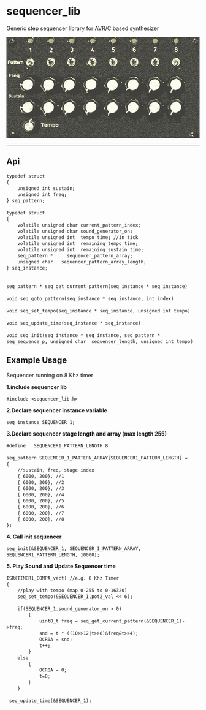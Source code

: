 sequencer_lib
===================


Generic step sequencer library for AVR/C based synthesizer

![stepseq](https://raw.githubusercontent.com/8BitMixtape/8BitMixtapeDJ/seqlib/step_sequencer.png)

----------

Api
-------------

    typedef struct
    {
        unsigned int sustain;
        unsigned int freq;
    } seq_pattern;

    typedef struct
    {
        volatile unsigned char current_pattern_index;
        volatile unsigned char sound_generator_on;
        volatile unsigned int  tempo_time; //in tick
        volatile unsigned int  remaining_tempo_time;
        volatile unsigned int  remaining_sustain_time;
        seq_pattern *     sequencer_pattern_array;
        unsigned char   sequencer_pattern_array_length;
    } seq_instance;


    seq_pattern * seq_get_current_pattern(seq_instance * seq_instance)

    void seq_goto_pattern(seq_instance * seq_instance, int index)

    void seq_set_tempo(seq_instance * seq_instance, unsigned int tempo)

    void seq_update_time(seq_instance * seq_instance)

    void seq_init(seq_instance * seq_instance, seq_pattern * seq_sequence_p, unsigned char  sequencer_length, unsigned int tempo)



Example Usage
-------------
Sequencer running on 8 Khz timer

**1.include sequencer lib**

    #include <sequencer_lib.h>

**2.Declare sequencer instance variable**

    seq_instance SEQUENCER_1;
    
**3.Declare sequencer stage length and array (max length 255)**
    
    #define   SEQUENCER1_PATTERN_LENGTH 8
    
    seq_pattern SEQUENCER_1_PATTERN_ARRAY[SEQUENCER1_PATTERN_LENGTH] =
    {
        //sustain, freq, stage index
        { 6000, 200}, //1
        { 6000, 200}, //2
        { 6000, 200}, //3
        { 6000, 200}, //4
        { 6000, 200}, //5
        { 6000, 200}, //6
        { 6000, 200}, //7
        { 6000, 200}, //8
    };

**4. Call init sequencer**

    seq_init(&SEQUENCER_1, SEQUENCER_1_PATTERN_ARRAY, SEQUENCER1_PATTERN_LENGTH, 10000);

**5. Play Sound and Update Sequencer time**

    ISR(TIMER1_COMPA_vect) //e.g. 8 Khz Timer
    {
		//play with tempo (map 0-255 to 0-16320)
    	seq_set_tempo(&SEQUENCER_1,pot2_val << 6);
    
        if(SEQUENCER_1.sound_generator_on > 0)
            {
		        uint8_t freq = seq_get_current_pattern(&SEQUENCER_1)->freq;
                snd = t * ((10>>12|t>>8)&freq&t>>4);
                OCR0A = snd;
                t++;
            }
        else
            {
                OCR0A = 0;
                t=0;
            }
        }
     
     seq_update_time(&SEQUENCER_1);


